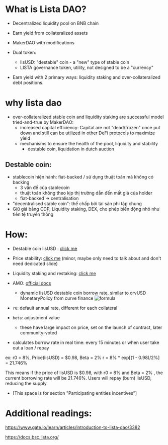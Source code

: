 # What is Lista DAO?

- Decentralized liquidity pool on BNB chain
- Earn yield from collateralized assets
- MakerDAO with modifications
- Dual token:
	* lisUSD: "destable" coin - a "new" type of stable coin
	* LISTA governance token, utility, not designed to be a "currency"

- Earn yield with 2 primary ways: liquidity staking and over-collateralized
debt positions.

# why lista dao

- over-collateralized stable coin and liquidity staking are successful model
tried-and-true by MakerDAO:
	* increased capital efficiency: Capital are not "dead/frozen" once put down
	and still can be utilized in other DeFi protocols to maximize yield
	* mechanisms to ensure the health of the pool, liquidity and stability
		+ destable coin, liquidation in dutch auction

## Destable coin:

- stablecoin hiện hành: fiat-backed / sử dụng thuật toán mà không có backing
	* 3 vấn đề của stablecoin
	* thuật toán không theo kịp thị trường dẫn đến mất giá của holder
	* fiat-backed -> centralisation 	 
- "decentralised stable coin": thế chấp bởi tài sản phi tập chung
- Giữ giá bằng CDP, Liquidity staking, DEX, cho phép biến động nhỏ như tiền tệ truyền thống

# How:

- Destable coin lisUSD : [click me](https://github.com/lacklusterer/lsD-rsch/blob/main/README.md#destable-coin)
- Price stability: [click me](https://github.com/lacklusterer/lsD-rsch/blob/main/README.md#lisusd-price-stability) (minor, maybe only need to talk about and don't need dedicated slide)
- Liquidity staking and restaking: [click me](https://github.com/lacklusterer/lsD-rsch/blob/main/README.md#liquid-staking-tokens-lsts) 
- AMO: [official docs](https://docs.bsc.lista.org/introduction/collateral-debt-position/lisusd/algorithmic-market-operations-amo) 
	* dynamic lisUSD destable coin borrow rate, similar to crvUSD MonetaryPolicy from curve finance
![formula](https://docs.bsc.lista.org/~gitbook/image?url=https%3A%2F%2Flh7-us.googleusercontent.com%2Fdocsz%2FAD_4nXfRbturnppWrw7w0t-PLXhA2vzUoiV-iNor96k0jyzwnkHgvWjGfpEo85koiXXrodJJdSlZKPgDfYANjMgBFRgzIrQuoNqbLL_m6Ku7XoCEPIUOFU2D6hvjwJTgzzcDyMAEoIlnBlIy4fW_S2m7_Dwghk5v%3Fkey%3Dqpnu5MtZ54GEwy9P7UA52A&width=300&dpr=1&quality=100&sign=c7ed55e5&sv=1)

- `r0`: default annual rate, different for each collateral
- `beta`: adjustment value
	* these have large impact on price, set on the launch of contract, later community-voted
- calculates borrow rate in real time: every 15 minutes or when user take out a loan / repay

ex:
r0 = 8%, Price(lisUSD) = $0.98, Beta = 2%
r = 8% * exp[(1 - 0.98)/2%] = 21.746% 

This means if the price of lisUSD is $0.98, with  r0 = 8%  and Beta = 2% , the current borrowing rate will be 21.746%. Users will repay (burn) lisUSD, reducing the supply.

- [This space is for section "Participating entities incentives"]

# Additional readings:

https://www.gate.io/learn/articles/introduction-to-lista-dao/3382

https://docs.bsc.lista.org/
